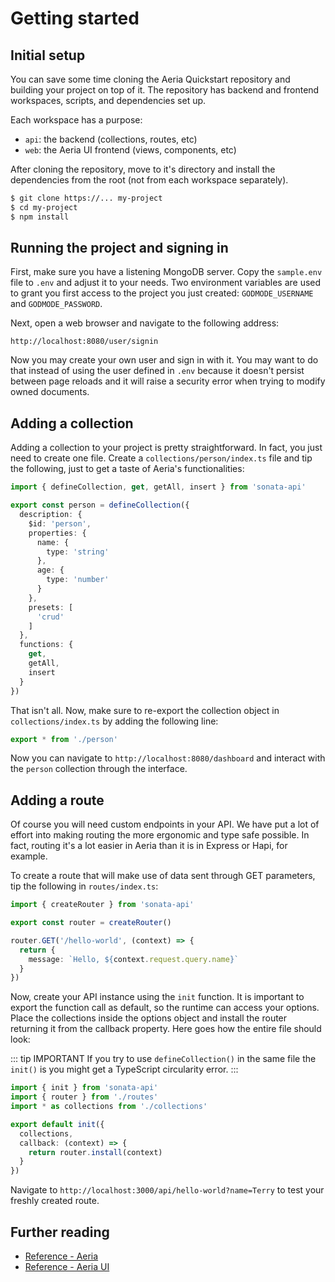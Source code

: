 # Getting started

## Initial setup

You can save some time cloning the Aeria Quickstart repository and building your project on top of it. The repository has backend and frontend workspaces, scripts, and dependencies set up.

Each workspace has a purpose:

- `api`: the backend (collections, routes, etc)
- `web`: the Aeria UI frontend (views, components, etc)

After cloning the repository, move to it's directory and install the dependencies from the root (not from each workspace separately).

```sh
$ git clone https://... my-project
$ cd my-project
$ npm install
```

## Running the project and signing in

First, make sure you have a listening MongoDB server. Copy the `sample.env` file to `.env` and adjust it to your needs. Two environment variables are used to grant you first access to the project you just created: `GODMODE_USERNAME` and `GODMODE_PASSWORD`.

Next, open a web browser and navigate to the following address:

```
http://localhost:8080/user/signin
```

Now you may create your own user and sign in with it. You may want to do that instead of using the user defined in `.env` because it doesn't persist between page reloads and it will raise a security error when trying to modify owned documents.

## Adding a collection

Adding a collection to your project is pretty straightforward. In fact, you just need to create one file. Create a `collections/person/index.ts` file and tip the following, just to get a taste of Aeria's functionalities:

```typescript
import { defineCollection, get, getAll, insert } from 'sonata-api'

export const person = defineCollection({
  description: {
    $id: 'person',
    properties: {
      name: {
        type: 'string'
      },
      age: {
        type: 'number'
      }
    },
    presets: [
      'crud'
    ]
  },
  functions: {
    get,
    getAll,
    insert
  }
})
```

That isn't all. Now, make sure to re-export the collection object in `collections/index.ts` by adding the following line:

```typescript
export * from './person'
```

Now you can navigate to `http://localhost:8080/dashboard` and interact with the `person` collection through the interface.


## Adding a route

Of course you will need custom endpoints in your API. We have put a lot of effort into making routing the more ergonomic and type safe possible. In fact, routing it's a lot easier in Aeria than it is in Express or Hapi, for example.

To create a route that will make use of data sent through GET parameters, tip the following in `routes/index.ts`:

```typescript
import { createRouter } from 'sonata-api'

export const router = createRouter()

router.GET('/hello-world', (context) => {
  return {
    message: `Hello, ${context.request.query.name}`
  }
})
```

Now, create your API instance using the `init` function. It is important to export the function call as default, so the runtime can access your options. Place the collections inside the options object and install the router returning it from the callback property. Here goes how the entire file should look:

::: tip IMPORTANT
If you try to use `defineCollection()` in the same file the `init()` is you might get a TypeScript circularity error.
:::

```typescript
import { init } from 'sonata-api'
import { router } from './routes'
import * as collections from './collections'

export default init({
  collections,
  callback: (context) => {
    return router.install(context)
  }
})
```

Navigate to `http://localhost:3000/api/hello-world?name=Terry` to test your freshly created route.


## Further reading

- [Reference - Aeria](/aeria/)
- [Reference - Aeria UI](/aeria-ui/)

